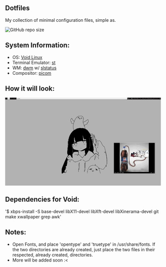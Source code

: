 ## Dotfiles 

My collection of minimal configuration files, simple as.

![GitHub repo size](https://img.shields.io/github/repo-size/fleshguard/dotfiles?style=for-the-badge&label=Size%3A&labelColor=%23020202&color=%23b2b2b2)
## System Information:
* OS: [Void Linux](https://voidlinux.org/)
* Terminal Emulator: [st](https://st.suckless.org/)
* WM: [dwm](https://dwm.suckless.org/) w/ [slstatus](https://tools.suckless.org/slstatus/)
* Compositor: [picom](https://github.com/yshui/picom)
## How it will look:
![img](screenshot.jpg)
## Dependencies for Void:
'$ xbps-install -S base-devel libX11-devel libXft-devel libXinerama-devel git make xwallpaper grep awk'
## Notes:
* Open Fonts, and place 'opentype' and 'truetype' in /usr/share/fonts. If the two directories are already created, just place the two files in their respected, already created, directories.
* More will be added soon :<

